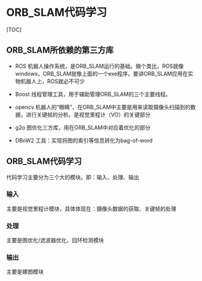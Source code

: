 # ORB_SLAM代码学习
[TOC]
## ORB_SLAM所依赖的第三方库
- ROS
机器人操作系统，是ORB_SLAM运行的基础。做个类比，ROS就像windows，ORB_SLAM就像上面的一个exe程序。要讲ORB_SLAM应用在实物机器人上，ROS就必不可少

- Boost
线程管理工具，用于辅助管理ORB_SLAM的三个主要线程。

- opencv
机器人的“眼睛”，在ORB_SLAM中主要是用来读取摄像头扫描到的数据，进行关键帧的分析。是视觉里程计（VO）的关键部分

- g2o
图优化三方库，用在ORB_SLAM中对应着优化的部分

- DBoW2
工具：实现将图的索引等信息转化为bag-of-word

## ORB_SLAM代码学习
代码学习主要分为三个大的模块。即：输入、处理、输出
### 输入
主要是视觉里程计模块，具体体现在：摄像头数据的获取、关键帧的处理
### 处理
主要是图优化/滤波器优化、回环检测模块
### 输出
主要是建图模块